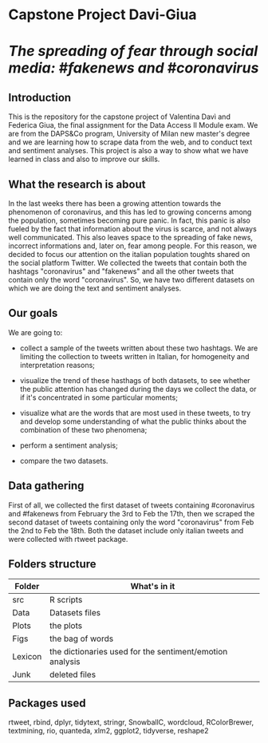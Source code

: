 # Capstone Project Davi-Giua
# *The spreading of fear through social media: #fakenews and #coronavirus*

## Introduction
This is the repository for the capstone project of Valentina Davì and Federica Giua, the final assignment for the Data Access II Module exam. We are from the DAPS&Co program, University of Milan new master's degree and we are learning how to scrape data from the web, and to conduct text and sentiment analyses. This project is also a way to show what we have learned in class and also to improve our skills.

## What the research is about
In the last weeks there has been a growing attention towards the phenomenon of coronavirus, and this has led to growing concerns among the population, sometimes becoming pure panic. In fact, this panic is also fueled by the fact that information about the virus is scarce, and not always well communicated. This also leaves space to the spreading of fake news, incorrect informations and, later on, fear among people. For this reason, we decided to focus our attention on the italian population toughts shared on the social platform Twitter. We collected the tweets that contain both the hashtags "coronavirus" and "fakenews" and all the other tweets that contain only the word "coronavirus". So, we have two different datasets on which we are doing the text and sentiment analyses. 

## Our goals
We are going to:

- collect a sample of the tweets written about these two hashtags. We are limiting the collection to tweets written in Italian, for homogeneity and interpretation reasons; 

- visualize the trend of these hasthags of both datasets, to see whether the public attention has changed during the days we collect the data, or if it's concentrated in some particular moments;

- visualize what are the words that are most used in these tweets, to try and develop some understanding of what the public thinks about the combination of these two phenomena;

- perform a sentiment analysis;

- compare the two datasets.

## Data gathering
First of all, we collected the first dataset of tweets containing #coronavirus and #fakenews from February the 3rd to Feb the 17th, then we scraped the second dataset of tweets containing only the word "coronavirus" from Feb the 2nd to Feb the 18th. Both the dataset include only italian tweets and were collected with rtweet package. 

## Folders structure

Folder | What's in it
------------ | -------------
src | R scripts
Data | Datasets files 
Plots | the plots 
Figs | the bag of words
Lexicon | the dictionaries used for the sentiment/emotion analysis
Junk | deleted files


## Packages used
rtweet, rbind, dplyr, tidytext, stringr, SnowballC, wordcloud, RColorBrewer, textmining, rio, quanteda, xlm2, ggplot2, tidyverse, reshape2


